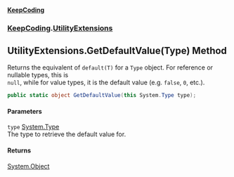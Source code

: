 #### [KeepCoding](index.md 'index')
### [KeepCoding](KeepCoding.md 'KeepCoding').[UtilityExtensions](UtilityExtensions.md 'KeepCoding.UtilityExtensions')
## UtilityExtensions.GetDefaultValue(Type) Method
Returns the equivalent of `default(T)` for a `Type` object. For reference or nullable types, this is  
`null`, while for value types, it is the default value (e.g. `false`, `0`, etc.).
```csharp
public static object GetDefaultValue(this System.Type type);
```
#### Parameters
<a name='KeepCoding.UtilityExtensions.GetDefaultValue(System.Type).type'></a>
`type` [System.Type](https://docs.microsoft.com/en-us/dotnet/api/System.Type 'System.Type')  
The type to retrieve the default value for.
  
#### Returns
[System.Object](https://docs.microsoft.com/en-us/dotnet/api/System.Object 'System.Object')  

